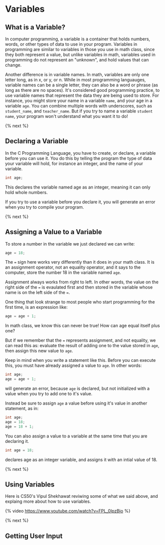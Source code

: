# Variables

## What is a Variable?
In computer programming, a variable is a container that holds numbers, words, or other types of data to use in your program. Variables in programming are similar to variables in those you use in math class, since they both represent a value, but unlike variables in math, variables used in programming do not represent an "unknown", and hold values that can change.

Another difference is in variable names. In math, variables are only one letter long, as in x, or y, or n. While in most programming languauges, variable names can be a single letter, they can also be a word or phrase (as long as there are no spaces). It's considered good programming practice, to use variable names that represent the data they are being used to store. For instance, you might store your name in a variable `name`, and your age in a variable `age`. You can combine multiple words with underscores, such as `student_name`, and `teacher_name`. But if you try to name a variable `student name`, your program won't understand what you want it to do!

{% next %}

## Declaring a Variable
In the C Programming Language, you have to create, or declare, a variable before you can use it. You do this by telling the program the type of data your variable will hold, for instance an integer, and the name of your variable.

```c
int age;
```

This declares the variable named age as an integer, meaning it can only hold whole numbers.

If you try to use a variable before you declare it, you will generate an error when you try to compile your program.

{% next %}

## Assigning a Value to a Variable

To store a number in the variable we just declared we can write:

```c
age = 18;
```
The `=` sign here works very differently than it does in your math class. It is an assignment operator, not an equality operator, and it says to the computer, store the number 18 in the variable named `age`.

Assignment always works from right to left. In other words, the value on the right side of the `=` is evaulated first and then stored in the variable whose name is on the left side of the `=`.

One thing that look strange to most people who start programming for the first time, is an expression like:

```c
age = age + 1;
```

In math class, we know this can never be true! How can age equal itself plus one?

But if we remember that the `=` represents assignment, and not equality, we can read this as: evaluate the result of adding one to the value stored in `age`, then assign this new value to `age`. 

Keep in mind when you write a statement like this. Before you can execute this, you must have already assigned a value to `age`. In other words:

```c
int age;
age = age + 1;
```

will generate an error, because `age` is declared, but not initialized with a value when you try to add one to it's value.

Instead be sure to assign `age` a value before using it's value in another statement, as in:

```c
int age;
age = 18;
age = 18 + 1;
```

You can also assign a value to a variable at the same time that you are declaring it.

```c
int age = 18;
```

declares age as an integer variable, and assigns it with an intial value of 18.

{% next %}

## Using Variables

Here is CS50's Vipul Shekhawat reviwing some of what we said above, and explaing more about how to use variables.

{% video https://www.youtube.com/watch?v=FPL_0lpzBjo %}

{% next %}

## Getting User Input



